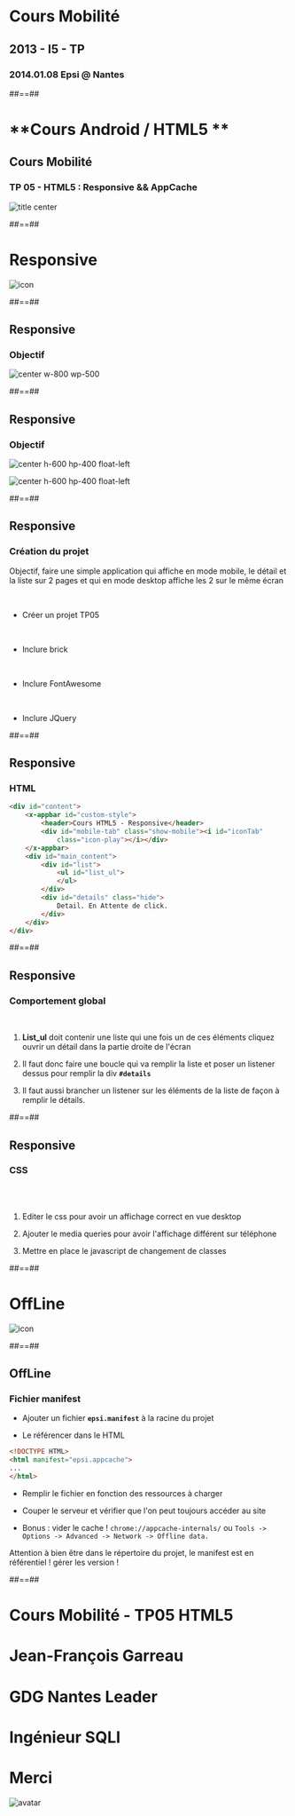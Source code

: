 <div class="first-slide"></div>

# **Cours Mobilité**

## 2013 - I5 - TP

### 2014.01.08 Epsi @ **Nantes**


##==##

<div class="title"></div>

# **Cours Android / HTML5 **

## Cours Mobilité

### TP 05 - HTML5 : Responsive && AppCache

![title center](/assets/images/html5_logo.jpg)

<footer/>

##==##

<div class='transition'></div>

# Responsive

![icon](/assets/images/responsive-web-design.png)

##==##

## Responsive

### Objectif 

![center w-800 wp-500](/assets/images/tp05/responsive_1.png)

<footer/>

##==##

## Responsive

### Objectif 

![center h-600 hp-400 float-left](/assets/images/tp05/responsive_2.png)

![center h-600 hp-400 float-left](/assets/images/tp05/responsive_3.png)

<footer/>

##==##

## Responsive

### Création du projet

Objectif, faire une simple application qui affiche en mode mobile, le détail et la liste sur 2 pages et qui en mode desktop affiche les 2 sur le même écran

<br>
 
* Créer un projet TP05

<br>

* Inclure brick

<br>

* Inclure FontAwesome

<br>

* Inclure JQuery

<footer/>

##==##

## Responsive

### HTML

```html
<div id="content">
	<x-appbar id="custom-style">
	    <header>Cours HTML5 - Responsive</header>
	    <div id="mobile-tab" class="show-mobile"><i id="iconTab" 
	    	class="icon-play"></i></div>
	</x-appbar>
	<div id="main_content">
		<div id="list">
			<ul id="list_ul">
			</ul>
		</div>
		<div id="details" class="hide">
			Detail. En Attente de click.
		</div>
	</div>
</div>
```

<aside class="notes">

</aside>
<footer/>

##==##

## Responsive

### Comportement global

<br>

1. **List_ul** doit contenir une liste qui une fois un de ces éléments cliquez ouvrir un détail dans la partie droite de l'écran

2. Il faut donc faire une boucle qui va remplir la liste et poser un listener dessus pour remplir la div **```#details```**

3. Il faut aussi brancher un listener sur les éléments de la liste de façon à remplir le détails.


<aside class="notes">

</aside>
<footer/>


##==##

## Responsive

### CSS

<br><br>

1. Editer le css pour avoir un affichage correct en vue desktop

2. Ajouter le media queries pour avoir l'affichage différent sur téléphone

3. Mettre en place le javascript de changement de classes

<footer/>

##==##

<div class='transition'></div>

# OffLine

![icon](/assets/images/HTML5_Offline_Storage_512.png)

##==##

## OffLine

### Fichier manifest

* Ajouter un fichier **```epsi.manifest```** à la racine du projet

* Le référencer dans le HTML

```html
<!DOCTYPE HTML>
<html manifest="epsi.appcache">
...
</html>
```


* Remplir le fichier en fonction des ressources à charger

* Couper le serveur et vérifier que l'on peut toujours accéder au site

* Bonus : vider le cache ! ```chrome://appcache-internals/``` ou ```Tools -> Options -> Advanced -> Network -> Offline data.```


<footer/>

<aside class="notes">
Attention à bien être dans le répertoire du projet, le manifest est en référentiel ! 
gérer les version ! 
</aside>

##==##

<div class="last-slide"></div>

<div class="topic-title"></div>

# Cours Mobilité - TP05 HTML5

<div class="presenter"></div>

# **Jean-François Garreau**

<div class="gdg-rule"></div>

# GDG Nantes Leader

<div class="work-rule"></div>

# Ingénieur SQLI

<div class="thank-message"></div>

# **Merci**

![avatar](/assets/images/jf.jpg)

<footer/>